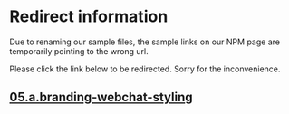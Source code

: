 # Redirect information

Due to renaming our sample files, the sample links on our NPM page are temporarily pointing to the wrong url. 

Please click the link below to be redirected. Sorry for the inconvenience.

## [05.a.branding-webchat-styling](./../05.a.branding-webchat-styling/)